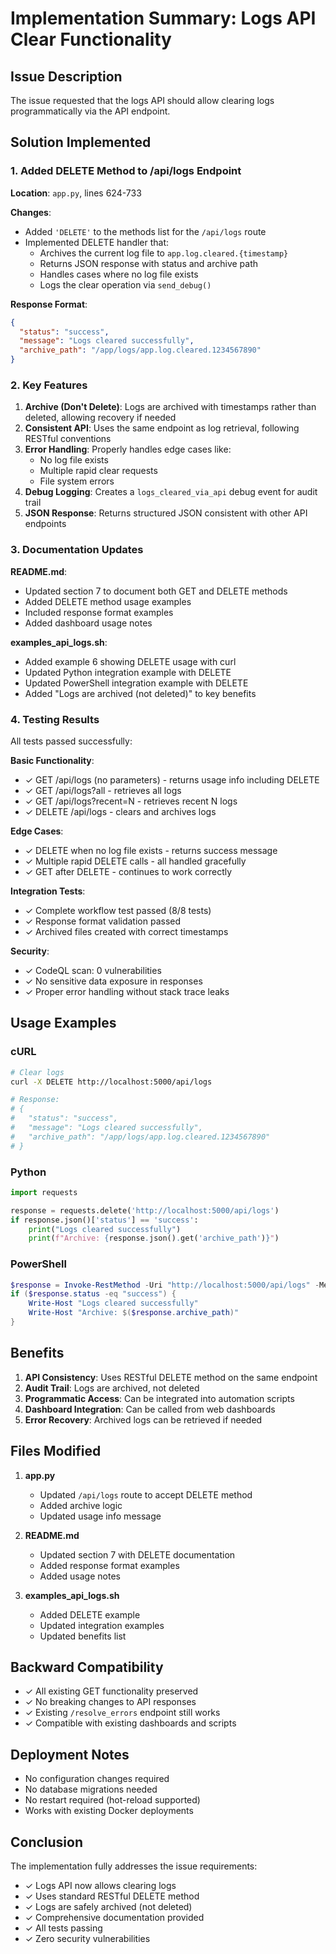 # Implementation Summary: Logs API Clear Functionality

## Issue Description
The issue requested that the logs API should allow clearing logs programmatically via the API endpoint.

## Solution Implemented

### 1. Added DELETE Method to /api/logs Endpoint

**Location**: `app.py`, lines 624-733

**Changes**:
- Added `'DELETE'` to the methods list for the `/api/logs` route
- Implemented DELETE handler that:
  - Archives the current log file to `app.log.cleared.{timestamp}`
  - Returns JSON response with status and archive path
  - Handles cases where no log file exists
  - Logs the clear operation via `send_debug()`

**Response Format**:
```json
{
  "status": "success",
  "message": "Logs cleared successfully",
  "archive_path": "/app/logs/app.log.cleared.1234567890"
}
```

### 2. Key Features

1. **Archive (Don't Delete)**: Logs are archived with timestamps rather than deleted, allowing recovery if needed
2. **Consistent API**: Uses the same endpoint as log retrieval, following RESTful conventions
3. **Error Handling**: Properly handles edge cases like:
   - No log file exists
   - Multiple rapid clear requests
   - File system errors
4. **Debug Logging**: Creates a `logs_cleared_via_api` debug event for audit trail
5. **JSON Response**: Returns structured JSON consistent with other API endpoints

### 3. Documentation Updates

**README.md**:
- Updated section 7 to document both GET and DELETE methods
- Added DELETE method usage examples
- Included response format examples
- Added dashboard usage notes

**examples_api_logs.sh**:
- Added example 6 showing DELETE usage with curl
- Updated Python integration example with DELETE
- Updated PowerShell integration example with DELETE
- Added "Logs are archived (not deleted)" to key benefits

### 4. Testing Results

All tests passed successfully:

**Basic Functionality**:
- ✓ GET /api/logs (no parameters) - returns usage info including DELETE
- ✓ GET /api/logs?all - retrieves all logs
- ✓ GET /api/logs?recent=N - retrieves recent N logs
- ✓ DELETE /api/logs - clears and archives logs

**Edge Cases**:
- ✓ DELETE when no log file exists - returns success message
- ✓ Multiple rapid DELETE calls - all handled gracefully
- ✓ GET after DELETE - continues to work correctly

**Integration Tests**:
- ✓ Complete workflow test passed (8/8 tests)
- ✓ Response format validation passed
- ✓ Archived files created with correct timestamps

**Security**:
- ✓ CodeQL scan: 0 vulnerabilities
- ✓ No sensitive data exposure in responses
- ✓ Proper error handling without stack trace leaks

## Usage Examples

### cURL
```bash
# Clear logs
curl -X DELETE http://localhost:5000/api/logs

# Response:
# {
#   "status": "success",
#   "message": "Logs cleared successfully",
#   "archive_path": "/app/logs/app.log.cleared.1234567890"
# }
```

### Python
```python
import requests

response = requests.delete('http://localhost:5000/api/logs')
if response.json()['status'] == 'success':
    print("Logs cleared successfully")
    print(f"Archive: {response.json().get('archive_path')}")
```

### PowerShell
```powershell
$response = Invoke-RestMethod -Uri "http://localhost:5000/api/logs" -Method Delete
if ($response.status -eq "success") {
    Write-Host "Logs cleared successfully"
    Write-Host "Archive: $($response.archive_path)"
}
```

## Benefits

1. **API Consistency**: Uses RESTful DELETE method on the same endpoint
2. **Audit Trail**: Logs are archived, not deleted
3. **Programmatic Access**: Can be integrated into automation scripts
4. **Dashboard Integration**: Can be called from web dashboards
5. **Error Recovery**: Archived logs can be retrieved if needed

## Files Modified

1. **app.py**
   - Updated `/api/logs` route to accept DELETE method
   - Added archive logic
   - Updated usage info message

2. **README.md**
   - Updated section 7 with DELETE documentation
   - Added response format examples
   - Added usage notes

3. **examples_api_logs.sh**
   - Added DELETE example
   - Updated integration examples
   - Updated benefits list

## Backward Compatibility

- ✓ All existing GET functionality preserved
- ✓ No breaking changes to API responses
- ✓ Existing `/resolve_errors` endpoint still works
- ✓ Compatible with existing dashboards and scripts

## Deployment Notes

- No configuration changes required
- No database migrations needed
- No restart required (hot-reload supported)
- Works with existing Docker deployments

## Conclusion

The implementation fully addresses the issue requirements:
- ✓ Logs API now allows clearing logs
- ✓ Uses standard RESTful DELETE method
- ✓ Logs are safely archived (not deleted)
- ✓ Comprehensive documentation provided
- ✓ All tests passing
- ✓ Zero security vulnerabilities

